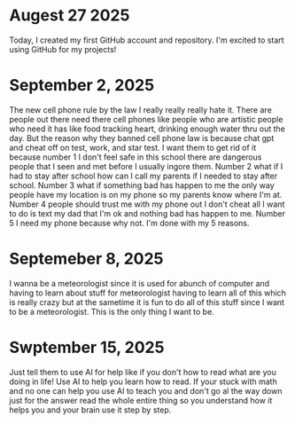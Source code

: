 # Augest 27 2025

Today, I created my first GitHub account and repository. I'm excited to start using GitHub for my projects!

# September 2, 2025
The new cell phone rule by the law I really really really hate it. There are people out there need there cell phones like people who are artistic people who need it has like food tracking heart, drinking enough water thru out the day. But the reason why they banned cell phone law is because chat gpt and cheat off on test, work, and star test. I want them to get rid of it because number 1 I don't feel safe in this school there are dangerous people that I seen and met before I usually ingore them. Number 2 what if I had to stay after school how can I call my parents if I needed to stay after school. Number 3 what if something bad has happen to me the only way people have my location is on my phone so my parents know where I'm at. Number 4 people should trust me with my phone out I don't cheat all I want to do is text my dad that I'm ok and nothing bad has happen to me. Number 5 I need my phone because why not. I'm done with my 5 reasons.

# Septemeber 8, 2025

I wanna be a meteorologist since it is used for abunch of computer and having to learn about stuff for meteorologist having to learn all of this which is really crazy but at the sametime it is fun to do all of this stuff since I want to be a meteorologist. This is the only thing I want to be.

# Swptember 15, 2025
Just tell them to use AI for help like if you don't how to read what are you doing in life! Use AI to help you learn how to read. If your stuck with math and no one can help you use AI to teach you and don't go al the way down just for the answer read the whole entire thing so you understand how it helps you and your brain use it step by step.
